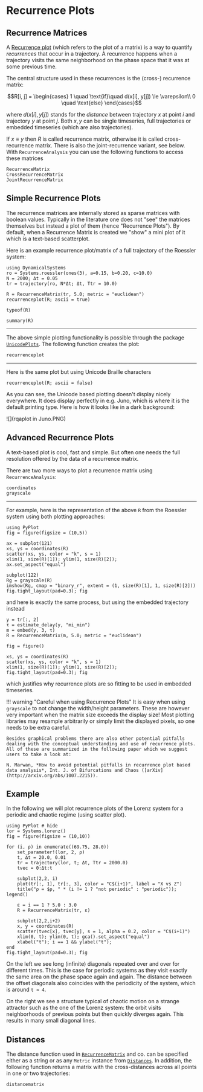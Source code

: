 # Recurrence Plots
## Recurrence Matrices

A [Recurrence plot](https://en.wikipedia.org/wiki/Recurrence_plot) (which refers to the plot of a matrix) is a way to quantify *recurrences* that occur in a trajectory. A recurrence happens when a trajectory visits the same neighborhood on the phase space that it was at some previous time.

The central structure used in these recurrences is the (cross-) recurrence matrix:
```math
R[i, j] = \begin{cases}
1 \quad \text{if}\quad d(x[i], y[j]) \le \varepsilon\\
0 \quad \text{else}
\end{cases}
```
where $d(x[i], y[j])$ stands for the _distance_ between trajectory $x$ at point $i$ and trajectory $y$ at point $j$. Both $x, y$ can be single timeseries, full trajectories or embedded timeseries (which are also trajectories).

If $x\equiv y$ then $R$ is called recurrence matrix, otherwise it is called cross-recurrence matrix. There is also the joint-recurrence variant, see below.
With `RecurrenceAnalysis` you can use the following functions to access these matrices
```@docs
RecurrenceMatrix
CrossRecurrenceMatrix
JointRecurrenceMatrix
```

## Simple Recurrence Plots
The recurrence matrices are internally stored as sparse matrices with boolean values. Typically in the literature one does not "see" the matrices themselves but instead a plot of them (hence "Recurrence Plots"). By default, when a Recurrence Matrix is created we "show" a mini plot of it which is a text-based scatterplot.

Here is an example recurrence plot/matrix of a full trajectory of the Roessler system:
```@example MAIN
using DynamicalSystems
ro = Systems.roessler(ones(3), a=0.15, b=0.20, c=10.0)
N = 2000; Δt = 0.05
tr = trajectory(ro, N*Δt; Δt, Ttr = 10.0)

R = RecurrenceMatrix(tr, 5.0; metric = "euclidean")
recurrenceplot(R; ascii = true)
```
```@example MAIN
typeof(R)
```
```@example MAIN
summary(R)
```

---

The above simple plotting functionality is possible through the package [`UnicodePlots`](https://github.com/Evizero/UnicodePlots.jl). The following function creates the plot:
```@docs
recurrenceplot
```

---

Here is the same plot but using Unicode Braille characters
```@example MAIN
recurrenceplot(R; ascii = false)
```

As you can see, the Unicode based plotting doesn't display nicely everywhere. It does display perfectly in e.g. Juno, which is where it is the default printing type. Here is how it looks like in a dark background:

![](rqaplot in Juno.PNG)

## Advanced Recurrence Plots
A text-based plot is cool, fast and simple. But often one needs the full resolution offered by the data of a recurrence matrix.

There are two more ways to plot a recurrence matrix using `RecurrenceAnalysis`:

```@docs
coordinates
grayscale
```

---

For example, here is the representation of the above `R` from the Roessler system using both plotting approaches:

```@example MAIN
using PyPlot
fig = figure(figsize = (10,5))

ax = subplot(121)
xs, ys = coordinates(R)
scatter(xs, ys, color = "k", s = 1)
xlim(1, size(R)[1]); ylim(1, size(R)[2]);
ax.set_aspect("equal")

subplot(122)
Rg = grayscale(R)
imshow(Rg, cmap = "binary_r", extent = (1, size(R)[1], 1, size(R)[2]))
fig.tight_layout(pad=0.3); fig
```

and here is exactly the same process, but using the embedded trajectory instead
```@example MAIN
y = tr[:, 2]
τ = estimate_delay(y, "mi_min")
m = embed(y, 3, τ)
R = RecurrenceMatrix(m, 5.0; metric = "euclidean")

fig = figure()

xs, ys = coordinates(R)
scatter(xs, ys, color = "k", s = 1)
xlim(1, size(R)[1]); ylim(1, size(R)[2]);
fig.tight_layout(pad=0.3); fig
```

which justifies why recurrence plots are so fitting to be used in embedded timeseries.

!!! warning "Careful when using Recurrence Plots"
    It is easy when using `grayscale` to not change the width/height parameters. These are however very important when the matrix size exceeds the display size! Most plotting libraries may resample arbitrarily or simply limit the displayed pixels, so one needs to be extra careful.

    Besides graphical problems there are also other potential pitfalls dealing with the conceptual understanding and use of recurrence plots. All of these are summarized in the following paper which we suggest users to take a look at:

    N. Marwan, *How to avoid potential pitfalls in recurrence plot based data analysis*, Int. J. of Bifurcations and Chaos ([arXiv](http://arxiv.org/abs/1007.2215)).


## Example

In the following we will plot recurrence plots of the Lorenz system for a periodic and chaotic regime (using scatter plot).

```@example MAIN
using PyPlot # hide
lor = Systems.lorenz()
fig = figure(figsize = (10,10))

for (i, ρ) in enumerate((69.75, 28.0))
    set_parameter!(lor, 2, ρ)
    t, Δt = 20.0, 0.01
    tr = trajectory(lor, t; Δt, Ttr = 2000.0)
    tvec = 0:Δt:t

    subplot(2,2, i)
    plot(tr[:, 1], tr[:, 3], color = "C$(i+1)", label = "X vs Z")
    title("ρ = $ρ, " * (i != 1 ? "not periodic" : "periodic")); legend()

    ε = i == 1 ? 5.0 : 3.0
    R = RecurrenceMatrix(tr, ε)

    subplot(2,2,i+2)
    x, y = coordinates(R)
    scatter(tvec[x], tvec[y], s = 1, alpha = 0.2, color = "C$(i+1)")
    xlim(0, t); ylim(0, t); gca().set_aspect("equal")
    xlabel("t"); i == 1 && ylabel("t");
end
fig.tight_layout(pad=0.3); fig
```

On the left we see long (infinite) diagonals repeated over and over for different times. This is the case for periodic systems as they visit exactly the same area on the phase space again and again. The distance between the offset diagonals also coincides with the periodicity of the system, which is around `t ≈ 4`.

On the right we see a structure typical of chaotic motion on a strange attractor such as the one of the Lorenz system: the orbit visits neighborhoods of previous points but then quickly diverges again. This results in many small diagonal lines.

## Distances
The distance function used in [`RecurrenceMatrix`](@ref) and co. can be specified either as a string or as any `Metric` instance from [`Distances`](https://github.com/JuliaStats/Distances.jl). In addition, the following function returns a matrix with the cross-distances across all points in one or two trajectories:
```@docs
distancematrix
```
